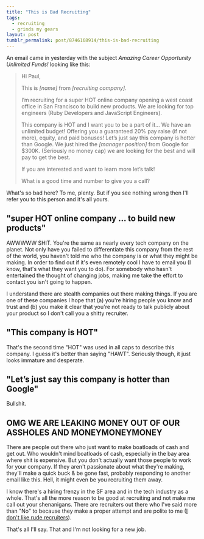 ```yaml
---
title: "This is Bad Recruiting"
tags:
  - recruiting
  - grinds my gears
layout: post
tumblr_permalink: post/8746168914/this-is-bad-recruiting
---
```


An email came in yesterday with the subject *Amazing Career Opportunity Unlimited Funds!* looking like this:

> Hi Paul,
> 
> This is *[name]* from *[recruiting company]*.
>
> I’m recruiting for a super HOT online company opening a west coast office in San Francisco to build new products. We are looking for top engineers (Ruby Developers and JavaScript Engineers).
> 
> This company is HOT and I want you to be a part of it… We have an unlimited budget! Offering you a guaranteed 20% pay raise (if not more), equity, and paid bonuses! Let’s just say this company is hotter than Google. We just hired the *[manager position]* from Google for $300K. (Seriously no money cap) we are looking for the best and will pay to get the best.
> 
> If you are interested and want to learn more let’s talk!
>
> What is a good time and number to give you a call?

What's so bad here? To me, plenty. But if you see nothing wrong then I'll refer you to this person and it's all yours.

## "super HOT online company ... to build new products"

AWWWWW SHIT. You're the same as nearly every tech company on the planet. Not only have you failed to differentiate this company from the rest of the world, you haven't told me who the company is or what they might be making. In order to find out if it's even remotely cool I have to email you (I know, that's what they want you to do). For somebody who hasn't entertained the thought of changing jobs, making me take the effort to contact you isn't going to happen.

I understand there are stealth companies out there making things. If you are one of these companies I hope that (a) you're hiring people you know and trust and (b) you make it clear that you're not ready to talk publicly about your product so I don't call you a shitty recruiter.

## "This company is HOT"

That's the second time "HOT" was used in all caps to describe this company. I guess it's better than saying "HAWT". Seriously though, it just looks immature and desperate.

## "Let’s just say this company is hotter than Google"

Bullshit.

## OMG WE ARE LEAKING MONEY OUT OF OUR ASSHOLES AND MONEYMONEYMONEY

There are people out there who just want to make boatloads of cash and get out. Who wouldn't mind boatloads of cash, especially in the bay area where shit is expensive. But you don't actually want those people to work for your company. If they aren't passionate about what they're making, they'll make a quick buck & be gone fast, probably responding to another email like this. Hell, it might even be you recruiting them away.

I know there's a hiring frenzy in the SF area and in the tech industry as a whole. That's all the more reason to be good at recruiting and not make me call out your shenanigans. There are recruiters out there who I've said more than "No" to because they make a proper attempt and are polite to me ([I don't like rude recruiters](http://blog.zpao.com/post/509894580/on-rude-recruiters)).

That's all I'll say. That and I'm not looking for a new job.
